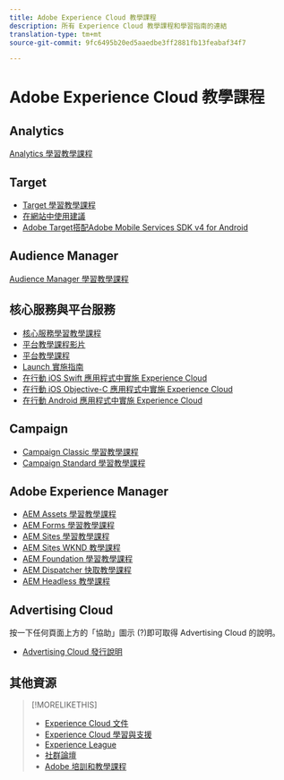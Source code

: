 ```yaml
---
title: Adobe Experience Cloud 教學課程
description: 所有 Experience Cloud 教學課程和學習指南的連結
translation-type: tm+mt
source-git-commit: 9fc6495b20ed5aaedbe3ff2881fb13feabaf34f7

---
```



# Adobe Experience Cloud 教學課程

## Analytics

[Analytics 學習教學課程](https://docs.adobe.com/content/help/en/analytics-learn/tutorials/overview.html)

## Target

* [Target 學習教學課程](https://docs.adobe.com/content/help/en/target-learn/tutorials/overview.html)
* [在網站中使用建議](https://docs.adobe.com/content/help/en/target-learn/recommendations-in-a-website/overview.html)
* [Adobe Target搭配Adobe Mobile Services SDK v4 for Android](https://docs.adobe.com/content/help/en/target-learn/mobile-sdk-v4-android/overview.html)

## Audience Manager

[Audience Manager 學習教學課程](https://docs.adobe.com/content/help/en/audience-manager-learn/tutorials/overview.html)

## 核心服務與平台服務

* [核心服務學習教學課程](https://docs.adobe.com/content/help/en/core-services-learn/tutorials/overview.html)
* [平台教學課程影片](https://docs.adobe.com/content/help/en/platform-learn/tutorials/overview.html)
* [平台教學課程](https://docs.adobe.com/content/help/en/experience-platform/tutorials/home.html)
* [Launch 實施指南](https://docs.adobe.com/content/help/en/core-services-learn/implementing-in-websites-with-launch/index.html)
* [在行動 iOS Swift 應用程式中實施 Experience Cloud](https://docs.adobe.com/content/help/en/core-services-learn/implementing-in-mobile-ios-swift-apps-with-launch/index.html)
* [在行動 iOS Objective-C 應用程式中實施 Experience Cloud](https://docs.adobe.com/content/help/en/core-services-learn/implementing-in-mobile-ios-objective-c-apps-with-launch/index.html)
* [在行動 Android 應用程式中實施 Experience Cloud](https://docs.adobe.com/content/help/en/core-services-learn/implementing-in-mobile-android-apps-with-launch/index.html)

## Campaign

* [Campaign Classic 學習教學課程](https://docs.adobe.com/content/help/en/campaign-classic-learn/tutorials/overview.html)
* [Campaign Standard 學習教學課程](https://docs.adobe.com/content/help/en/campaign-standard-learn/tutorials/overview.html)

## Adobe Experience Manager

* [AEM Assets 學習教學課程](https://docs.adobe.com/content/help/en/experience-manager-learn/assets/overview.html)
* [AEM Forms 學習教學課程](https://docs.adobe.com/content/help/en/experience-manager-learn/forms/overview.html)
* [AEM Sites 學習教學課程](https://docs.adobe.com/content/help/en/experience-manager-learn/sites/overview.html)
* [AEM Sites WKND 教學課程](https://docs.adobe.com/content/help/en/experience-manager-learn/getting-started-wknd-tutorial-develop/overview.html)
* [AEM Foundation 學習教學課程](https://docs.adobe.com/content/help/en/experience-manager-learn/assets/overview.html)
* [AEM Dispatcher 快取教學課程](https://docs.adobe.com/content/help/en/experience-manager-learn/dispatcher-tutorial/overview.html)
* [AEM Headless 教學課程](https://docs.adobe.com/content/help/en/experience-manager-learn/getting-started-with-aem-headless/overview.html)

## Advertising Cloud

按一下任何頁面上方的「協助」圖示 (?)即可取得 Advertising Cloud 的說明。

* [Advertising Cloud 發行說明](https://docs.adobe.com/content/help/en/release-notes/experience-cloud/current.html#adcloud)

## 其他資源

> [!MORELIKETHIS]
>
>* [Experience Cloud 文件](https://docs.adobe.com/content/help/en/experience-cloud/user-guides/home.html)
>* [Experience Cloud 學習與支援](https://helpx.adobe.com/support/experience-cloud.html)
>* [Experience League](https://experienceleague.adobe.com/)
>* [社群論壇](https://forums.adobe.com/community/experience-cloud/)
>* [Adobe 培訓和教學課程](https://helpx.adobe.com/learning.html?promoid=KAUDK)

